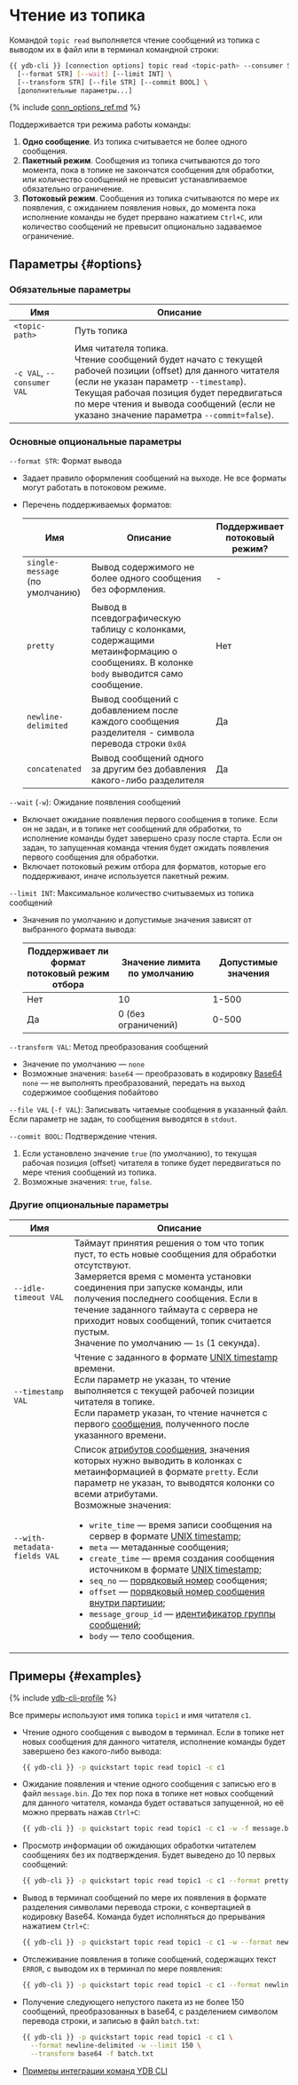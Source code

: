 # Чтение из топика

Командой `topic read` выполняется чтение сообщений из топика с выводом их в файл или в терминал командной строки:

```bash
{{ ydb-cli }} [connection options] topic read <topic-path> --consumer STR \
  [--format STR] [--wait] [--limit INT] \
  [--transform STR] [--file STR] [--commit BOOL] \
  [дополнительные параметры...] 
```

{% include [conn_options_ref.md](commands/_includes/conn_options_ref.md) %}

Поддерживается три режима работы команды:

1. **Одно сообщение**. Из топика считывается не более одного сообщения.
2. **Пакетный режим**. Сообщения из топика считываются до того момента, пока в топике не закончатся сообщения для обработки, или количество сообщений не превысит устанавливаемое обязательно ограничение.
3. **Потоковый режим**. Сообщения из топика считываются по мере их появления, с ожиданием появления новых, до момента пока исполнение команды не будет прервано нажатием `Ctrl+C`, или количество сообщений не превысит опционально задаваемое ограничение.

## Параметры {#options}

### Обязательные параметры

Имя | Описание
---|---
`<topic-path>` | Путь топика
`-c VAL`, `--consumer VAL` | Имя читателя топика.<br>Чтение сообщений будет начато с текущей рабочей позиции (offset) для данного читателя (если не указан параметр `--timestamp`).<br>Текущая рабочая позиция будет передвигаться по мере чтения и вывода сообщений (если не указано значение параметра `--commit=false`).

### Основные опциональные параметры

`--format STR`: Формат вывода

- Задает правило оформления сообщений на выходе. Не все форматы могут работать в потоковом режиме.
- Перечень поддерживаемых форматов:

  Имя | Описание | Поддерживает<br>потоковый режим?
  ---|---|---
  `single-message`<br>(по умолчанию)|Вывод содержимого не более одного сообщения без оформления.|-|
  `pretty`|Вывод в псевдографическую таблицу с колонками, содержащими метаинформацию о сообщениях. В колонке `body` выводится само сообщение.|Нет
  `newline-delimited`|Вывод сообщений с добавлением после каждого сообщения разделителя - символа перевода строки `0x0A`|Да
  `concatenated`|Вывод сообщений одного за другим без добавления какого-либо разделителя|Да 

`--wait` (`-w`): Ожидание появления сообщений

- Включает ожидание появления первого сообщения в топике. Если он не задан, и в топике нет сообщений для обработки, то исполнение команды будет завершено сразу после старта. Если он задан, то запущенная команда чтения будет ожидать появления первого сообщения для обработки.
- Включает потоковый режим отбора для форматов, которые его поддерживают, иначе используется пакетный режим.

`--limit INT`: Максимальное количество считываемых из топика сообщений

- Значения по умолчанию и допустимые значения зависят от выбранного формата вывода:

  Поддерживает ли формат<br>потоковый режим отбора | Значение лимита по умолчанию | Допустимые значения
  ---|---|---
  Нет|10|1-500
  Да|0 (без ограничений)|0-500

`--transform VAL`: Метод преобразования сообщений

- Значение по умолчанию — `none`
- Возможные значения:
  `base64` — преобразовать в кодировку [Base64](https://ru.wikipedia.org/wiki/Base64)
  `none` — не выполнять преобразований, передать на выход содержимое сообщения побайтово

`--file VAL` (`-f VAL`): Записывать читаемые сообщения в указанный файл. Если параметр не задан, то сообщения выводятся в `stdout`.

`--commit BOOL`: Подтверждение чтения. 

1. Если установлено значение `true` (по умолчанию), то текущая рабочая позиция (offset) читателя в топике будет передвигаться по мере чтения сообщений из топика. 
2. Возможные значения: `true`, `false`.

### Другие опциональные параметры

Имя | Описание
---|---
`--idle-timeout VAL` | Таймаут принятия решения о том что топик пуст, то есть новые сообщения для обработки отсутствуют. <br>Замеряется время с момента установки соединения при запуске команды, или получения последнего сообщения. Если в течение заданного таймаута с сервера не приходит новых сообщений, топик считается пустым.<br>Значение по умолчанию — `1s` (1 секунда).
`--timestamp VAL` | Чтение с заданного в формате [UNIX timestamp](https://ru.wikipedia.org/wiki/Unix-время) времени.<br>Если параметр не указан, то чтение выполняется с текущей рабочей позиции читателя в топике.<br>Если параметр указан, то чтение начнется с первого [сообщения](../../concepts/topic.md#message), полученного после указанного времени.
`--with-metadata-fields VAL` | Список [атрибутов сообщения](../../concepts/topic.md#message), значения которых нужно выводить в колонках с метаинформацией в формате `pretty`. Если параметр не указан, то выводятся колонки со всеми атрибутами. <br>Возможные значения:<ul><li>`write_time` — время записи сообщения на сервер в формате [UNIX timestamp](https://ru.wikipedia.org/wiki/Unix-время);</li><li>`meta` — метаданные сообщения;</li><li>`create_time` — время создания сообщения источником в формате [UNIX timestamp](https://ru.wikipedia.org/wiki/Unix-время);</li><li>`seq_no` — [порядковый номер](../../concepts/topic.md#seqno) сообщения;</li><li>`offset` — [порядковый номер сообщения внутри партиции](../../concepts/topic.md#offset);</li><li>`message_group_id` — [идентификатор группы сообщений](../../concepts/topic.md#producer-id);</li><li>`body` — тело сообщения.</li></ul>

## Примеры {#examples}

{% include [ydb-cli-profile](../../_includes/ydb-cli-profile.md) %}

Все примеры используют имя топика `topic1` и имя читателя `c1`.

* Чтение одного сообщения с выводом в терминал. Если в топике нет новых сообщения для данного читателя, исполнение команды будет завершено без какого-либо вывода:
  ```bash
  {{ ydb-cli }} -p quickstart topic read topic1 -c c1
  ```

* Ожидание появления и чтение одного сообщения с записью его в файл `message.bin`. До тех пор пока в топике нет новых сообщений для данного читателя, команда будет оставаться запущенной, но её можно прервать нажав `Ctrl+C`:
  ```bash
  {{ ydb-cli }} -p quickstart topic read topic1 -c c1 -w -f message.bin
  ```

* Просмотр информации об ожидающих обработки читателем сообщениях без их подтверждения. Будет выведено до 10 первых сообщений:
  ```bash
  {{ ydb-cli }} -p quickstart topic read topic1 -c c1 --format pretty --commit false
  ```

* Вывод в терминал сообщений по мере их появления в формате разделения символами перевода строки, с конвертацией в кодировку Base64. Команда будет исполняться до прерывания нажатием `Ctrl+C`:
  ```bash
  {{ ydb-cli }} -p quickstart topic read topic1 -c c1 -w --format newline-delimited --transform base64
  ```

* Отслеживание появления в топике сообщений, содержащих текст `ERROR`, с выводом их в терминал по мере появления:
  ```bash
  {{ ydb-cli }} -p quickstart topic read topic1 -c c1 --format newline-delimited -w | grep ERROR
  ```

* Получение следующего непустого пакета из не более 150 сообщений, преобразованных в base64, с разделением символом перевода строки, и записью в файл `batch.txt`:
  ```bash
  {{ ydb-cli }} -p quickstart topic read topic1 -c c1 \
    --format newline-delimited -w --limit 150 \
    --transform base64 -f batch.txt
  ```

* [Примеры интеграции команд YDB CLI](topic-pipeline.md)
